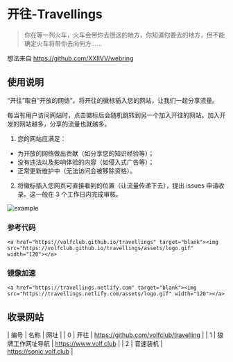 # 开往-Travellings

> 你在等一列火车，火车会带你去很远的地方，你知道你要去的地方，但不能确定火车将带你去向何方……

想法来自 https://github.com/XXIIVV/webring

## 使用说明

“开往”取自“开放的网络”。将开往的徽标插入您的网站，让我们一起分享流量。

每当有用户访问网站时，点击徽标后会随机跳转到另一个加入开往的网站。加入开发的网站越多，分享的流量也就越多。

1. 您的网站应满足：
- 为开放的网络做出贡献（如分享您的知识经验等）；
- 没有违法以及影响体验的内容（如侵入式广告等）；
- 正常更新维护中（无法访问会被移除资格）。
2. 将徽标插入您网页可直接看到的位置（让流量传递下去），提出 issues 申请收录。这一般在 3 个工作日内完成审核。

![example](https://volfclub.github.io/travellings/assets/logo.gif)

### 参考代码

```
<a href="https://volfclub.github.io/travellings" target="blank"><img src="https://volfclub.github.io/travellings/assets/logo.gif" width="120"></a>

```

### 镜像加速

```
<a href="https://travellings.netlify.com" target="blank"><img src="https://travellings.netlify.com/assets/logo.gif" width="120"></a>

```

## 收录网站

| 编号 | 名称 | 网址 |
| 0 | 开往 | https://github.com/volfclub/travelling |
| 1 | 狼牌工作网址导航 | https://www.volf.club |
| 2 | 音速装机 | https://sonic.volf.club |